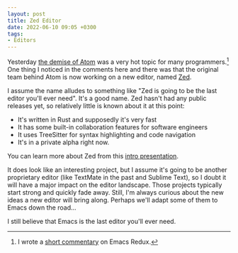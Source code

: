```yaml
---
layout: post
title: Zed Editor
date: 2022-06-10 09:05 +0300
tags:
- Editors
---
```


Yesterday [the demise of Atom](https://github.blog/2022-06-08-sunsetting-atom/) was a very hot topic for many programmers.[^1] One thing I noticed in the comments here and there was that the original team behind Atom is now working on a new editor, named [Zed](https://zed.dev).

I assume the name alludes to something like "Zed is going to be the last editor you'll ever need". It's a good name. Zed hasn't had any public releases yet, so relatively little is known about it at this point:

- It's written in Rust and supposedly it's very fast
- It has some built-in collaboration features for software engineers
- It uses TreeSitter for syntax highlighting and code navigation
- It's in a private alpha right now.

You can learn more about Zed from this [intro presentation](https://youtu.be/wXT73bBr83s).

It does look like an interesting project, but I assume it's going to be another proprietary editor (like TextMate in the past and Sublime Text), so I doubt it will have a major impact on the editor landscape. Those projects typically start strong and quickly fade away. Still, I'm always curious about the new ideas a new editor will bring along. Perhaps we'll adapt some of them to Emacs down the road...

I still believe that Emacs is the last editor you'll ever need.

[^1]: I wrote a [short commentary](https://emacsredux.com/blog/2022/06/09/forever-emacs/) on Emacs Redux.
